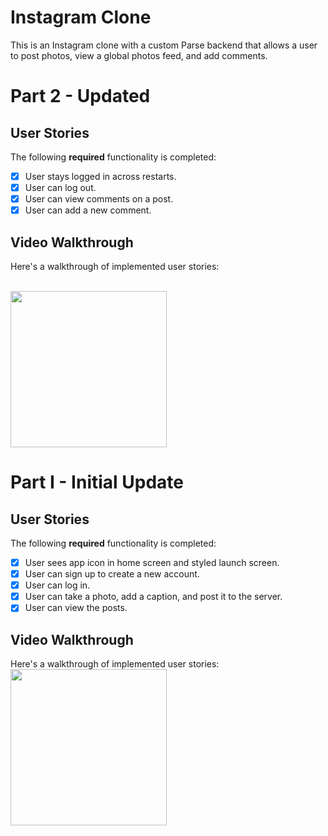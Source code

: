 # Instagram Clone 
This is an Instagram clone with a custom Parse backend that allows a user to post photos, view a global photos feed, and add comments.

# Part 2 - Updated

## User Stories

The following **required** functionality is completed:

- [x] User stays logged in across restarts.
- [x] User can log out.
- [x] User can view comments on a post.
- [x] User can add a new comment.

## Video Walkthrough

Here's a walkthrough of implemented user stories:

<br>
<img src='http://g.recordit.co/Ngj7sidZkS.gif' width='250'>

# Part I - Initial Update

## User Stories

The following **required** functionality is completed:

- [x] User sees app icon in home screen and styled launch screen.
- [x] User can sign up to create a new account.
- [x] User can log in.
- [x] User can take a photo, add a caption, and post it to the server. 
- [x] User can view the posts.

## Video Walkthrough

Here's a walkthrough of implemented user stories:
<br>
<img src='http://g.recordit.co/SdjvXAN4zV.gif' width='250'>
